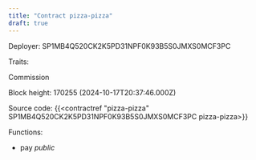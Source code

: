 ```yaml
---
title: "Contract pizza-pizza"
draft: true
---
```

Deployer: SP1MB4Q520CK2K5PD31NPF0K93B5S0JMXS0MCF3PC

Traits:
 
Commission


Block height: 170255 (2024-10-17T20:37:46.000Z)

Source code: {{<contractref "pizza-pizza" SP1MB4Q520CK2K5PD31NPF0K93B5S0JMXS0MCF3PC pizza-pizza>}}

Functions:

* pay _public_
